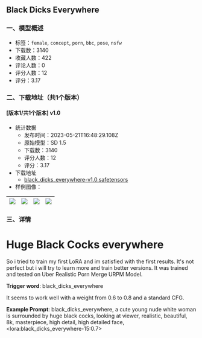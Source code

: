 ## Black Dicks Everywhere
### 一、模型概述

- 标签：`female`, `concept`, `porn`, `bbc`, `pose`, `nsfw`
- 下载数：3140
- 收藏人数：422
- 评论人数：0
- 评分人数：12
- 评分：3.17

### 二、下载地址（共1个版本）

#### [版本1/共1个版本] v1.0

- 统计数据
  - 发布时间：2023-05-21T16:48:29.108Z
  - 原始模型：SD 1.5
  - 下载数：3140
  - 评分人数：12
  - 评分：3.17
- 下载地址
  - [black_dicks_everywhere-v1.0.safetensors](https://civitai.com/api/download/models/77025)
- 样例图像：

| <img src="https://image.civitai.com/xG1nkqKTMzGDvpLrqFT7WA/f88df79d-7d39-4576-9fd5-981bd7054a43/width=450/863593.jpeg" /> | <img src="https://image.civitai.com/xG1nkqKTMzGDvpLrqFT7WA/2b7501d0-7b11-4470-b09e-74c2cefe2572/width=450/863605.jpeg" /> | <img src="https://image.civitai.com/xG1nkqKTMzGDvpLrqFT7WA/dbe681f5-39fa-4510-8a08-e0d6cc8217d0/width=450/863608.jpeg" /> | <img src="https://image.civitai.com/xG1nkqKTMzGDvpLrqFT7WA/58c1b164-0c7d-4d5c-b121-8325f6c20a05/width=450/863609.jpeg" /> |
| ---- | ---- | ---- | ---- |


### 三、详情
<h1>Huge Black Cocks everywhere</h1><p></p><p>So i tried to train my first LoRA and im satisfied with the first results. It's not perfect but i will try to learn more and train better versions. It was trained and tested on Uber Realistic Porn Merge URPM Model.</p><p></p><p><strong>Trigger word</strong>: black_dicks_everywhere</p><p>It seems to work well with a weight from 0.6 to 0.8 and a standard CFG.</p><p></p><p><strong>Example Prompt</strong>: black_dicks_everywhere, a cute young nude white woman is surrounded by huge black cocks, looking at viewer, realistic, beautiful, 8k, masterpiece, high detail, high detailed face, &lt;lora:black_dicks_everywhere-15:0.7&gt;</p>
